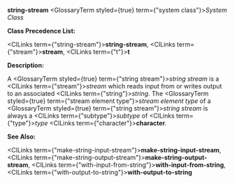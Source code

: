 **string-stream** <GlossaryTerm styled={true} term={"system class"}><i>System Class</i></GlossaryTerm> 



**Class Precedence List:** 



<ClLinks  term={"string-stream"}><b>string-stream</b></ClLinks>, <ClLinks  term={"stream"}><b>stream</b></ClLinks>, <ClLinks  term={"t"}><b>t</b></ClLinks> 



**Description:** 



A <GlossaryTerm styled={true} term={"string stream"}><i>string stream</i></GlossaryTerm> is a <ClLinks  term={"stream"}><i>stream</i></ClLinks> which reads input from or writes output to an associated <ClLinks  term={"string"}><i>string</i></ClLinks>. The <GlossaryTerm styled={true} term={"stream element type"}><i>stream element type</i></GlossaryTerm> of a <GlossaryTerm styled={true} term={"string stream"}><i>string stream</i></GlossaryTerm> is always a <ClLinks  term={"subtype"}><i>subtype</i></ClLinks> of <ClLinks  term={"type"}><i>type</i></ClLinks> <ClLinks  term={"character"}><b>character</b></ClLinks>. 



**See Also:** 



<ClLinks  term={"make-string-input-stream"}><b>make-string-input-stream</b></ClLinks>, <ClLinks  term={"make-string-output-stream"}><b>make-string-output-stream</b></ClLinks>, <ClLinks  term={"with-input-from-string"}><b>with-input-from-string</b></ClLinks>, <ClLinks  term={"with-output-to-string"}><b>with-output-to-string</b></ClLinks> 



